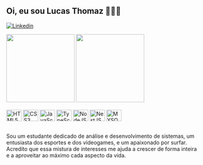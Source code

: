 
## Oi, eu sou Lucas Thomaz 🧑🏽‍💻

<a href="https://www.linkedin.com/in/llucasthomazmcz" target="_blank"><img src="https://img.shields.io/badge/LinkedIn-0077B5?style=for-the-badge&logo=linkedin&logoColor=white" alt="Linkedin" /></a>

<div>
  <img height="180em" src="https://github-readme-stats.vercel.app/api?username=LLucasThomaz&show_icons=true&theme=dracula" />
  <img height="180em" src="https://github-readme-stats.vercel.app/api/top-langs/?username=LLucasThomaz&layout=compact&langs_count=16&theme=dracula"/>
</div>

<div style="display: inline_block"><br/>
  <img align="center" height="30" width="40" src="https://cdn.jsdelivr.net/gh/devicons/devicon/icons/html5/html5-original.svg" alt="HTML5">
  <img align="center" height="30" width="40" src="https://cdn.jsdelivr.net/gh/devicons/devicon/icons/css3/css3-original.svg" alt="CSS3">
  <img align="center" height="30" width="40" src="https://cdn.jsdelivr.net/gh/devicons/devicon/icons/javascript/javascript-original.svg" alt="JavaScript">
  <img align="center" height="30" width="40" src="https://cdn.jsdelivr.net/gh/devicons/devicon/icons/typescript/typescript-original.svg" alt="TypeScript">
  <img align="center" height="30" width="40" src="https://cdn.jsdelivr.net/gh/devicons/devicon/icons/nodejs/nodejs-original.svg" alt="NodeJS">
  <img align="center" height="30" width="40" src="https://cdn.jsdelivr.net/gh/devicons/devicon/icons/nestjs/nestjs-plain.svg" alt="NestJS">
  <img align="center" height="30" width="40" src="https://cdn.jsdelivr.net/gh/devicons/devicon/icons/mysql/mysql-original.svg" alt="MYSQL">
</div><br/>

Sou um estudante dedicado de análise e desenvolvimento de sistemas, um entusiasta dos esportes e dos videogames, e um apaixonado por surfar. Acredito que essa mistura de interesses me ajuda a crescer de forma inteira e a aproveitar ao máximo cada aspecto da vida.
